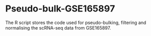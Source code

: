 # Pseudo-bulk-GSE165897

The R script stores the code used for pseudo-bulking, filtering and normalising the scRNA-seq data from GSE165897.